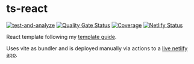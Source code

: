 # ts-react

[![test-and-analyze](https://github.com/mkvlrn/ts-react/actions/workflows/test-and-analyze.yml/badge.svg)](https://github.com/mkvlrn/ts-react/actions/workflows/test-and-analyze.yml) [![Quality Gate Status](https://sonarcloud.io/api/project_badges/measure?project=mkvlrn_ts-react&metric=alert_status)](https://sonarcloud.io/summary/overall?id=mkvlrn_ts-react) [![Coverage](https://sonarcloud.io/api/project_badges/measure?project=mkvlrn_ts-react&metric=coverage)](https://sonarcloud.io/summary/overall?id=mkvlrn_ts-react) [![Netlify Status](https://api.netlify.com/api/v1/badges/6742614e-2ecc-45db-8c24-33d3ef256571/deploy-status)](https://app.netlify.com/sites/react-typescript-template-mkvlrn/deploys)

React template following my [template guide](https://github.com/mkvlrn/typescript-templates).

Uses vite as bundler and is deployed manually via actions to a [live netlify app](https://react-typescript-template-mkvlrn.netlify.app/).
